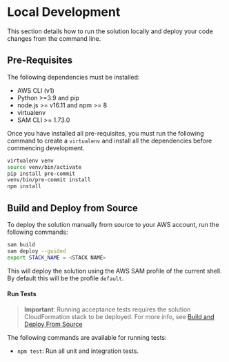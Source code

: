 # Local Development

This section details how to run the solution locally and deploy your code
changes from the command line.

## Pre-Requisites

The following dependencies must be installed:

- AWS CLI (v1)
- Python >=3.9 and pip
- node.js >= v16.11 and npm >= 8
- virtualenv
- SAM CLI >= 1.73.0

Once you have installed all pre-requisites, you must run the following command
to create a `virtualenv` and install all the dependencies before
commencing development.

```bash
virtualenv venv
source venv/bin/activate
pip install pre-commit
venv/bin/pre-commit install
npm install
```

## Build and Deploy from Source

To deploy the solution manually from source to your AWS account, run the
following commands:

```bash
sam build
sam deploy --guided
export STACK_NAME = <STACK NAME>
```

This will deploy the solution using the AWS SAM profile of the current shell. By default this will be the profile `default`.

#### Run Tests

> **Important**: Running acceptance tests requires the solution CloudFormation
> stack to be deployed. For more info, see
> [Build and Deploy From Source](#build-and-deploy-from-source)

The following commands are available for running tests:

- `npm test`: Run all unit and integration tests.
